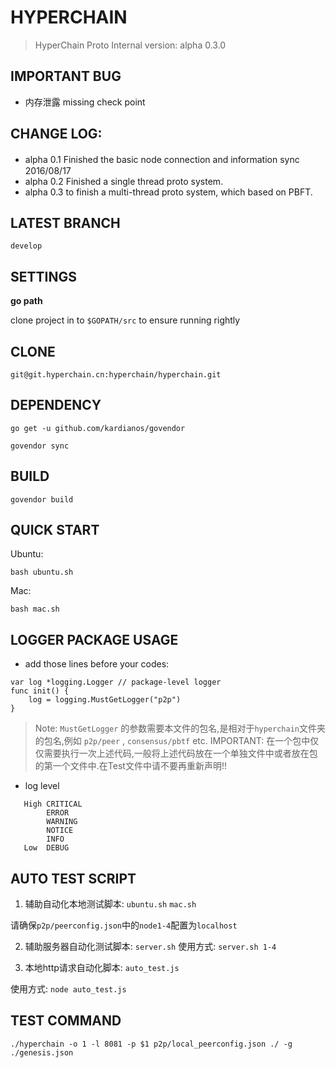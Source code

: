 # HYPERCHAIN

>HyperChain Proto  Internal version: alpha 0.3.0

## IMPORTANT BUG
- 内存泄露 missing check point

## CHANGE LOG:

- alpha 0.1 Finished the basic node connection and information sync　2016/08/17 
- alpha 0.2 Finished a single thread proto system.
- alpha 0.3 to finish a multi-thread proto system, which based on PBFT.

## LATEST BRANCH

`develop`

## SETTINGS

**go path**

clone project in to `$GOPATH/src` to ensure running rightly

## CLONE

`git@git.hyperchain.cn:hyperchain/hyperchain.git`

## DEPENDENCY

`go get -u github.com/kardianos/govendor`

`govendor sync`

## BUILD

`govendor build`

## QUICK START 
Ubuntu:

`bash ubuntu.sh`

Mac:

`bash mac.sh`

## LOGGER PACKAGE USAGE
- add those lines before your codes:

```
var log *logging.Logger // package-level logger
func init() {
	log = logging.MustGetLogger("p2p")
}
```

> Note: `MustGetLogger` 的参数需要本文件的包名,是相对于`hyperchain`文件夹的包名,例如 `p2p/peer` , `consensus/pbtf` etc.
> IMPORTANT: 在一个包中仅仅需要执行一次上述代码,一般将上述代码放在一个单独文件中或者放在包的第一个文件中.在Test文件中请不要再重新声明!!


- log level
```
   High CRITICAL
        ERROR
        WARNING
        NOTICE
        INFO
   Low  DEBUG
```

## AUTO TEST SCRIPT
1. 辅助自动化本地测试脚本:
`ubuntu.sh` 
`mac.sh`

请确保`p2p/peerconfig.json`中的`node1-4`配置为`localhost`

2. 辅助服务器自动化测试脚本:
`server.sh`
使用方式:
`server.sh 1-4`

3. 本地http请求自动化脚本:
`auto_test.js`

使用方式:
`node auto_test.js`

## TEST COMMAND

`./hyperchain -o 1 -l 8081 -p $1 p2p/local_peerconfig.json ./ -g ./genesis.json`